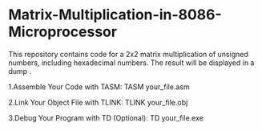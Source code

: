 # Matrix-Multiplication-in-8086-Microprocessor
This repository contains code for a 2x2 matrix multiplication of unsigned numbers, including hexadecimal numbers. The result will be displayed in a dump .

1.Assemble Your Code with TASM:
  TASM your_file.asm

2.Link Your Object File with TLINK:
     TLINK your_file.obj


3.Debug Your Program with TD (Optional):
    TD your_file.exe






